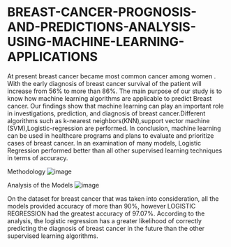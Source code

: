 # BREAST-CANCER-PROGNOSIS-AND-PREDICTIONS-ANALYSIS-USING-MACHINE-LEARNING-APPLICATIONS
At present breast cancer became most common cancer among women . With the early diagnosis of breast cancer survival of the patient will increase from 56% to more than 86%. The main purpose of our study is to know how machine learning algorithms are applicable to predict Breast cancer. Our findings show that machine learning can play  an important role in investigations, prediction, and  diagnosis of breast cancer.Different algorithms such as k-nearest neighbors(KNN),support vector machine (SVM),Logistic-regression are performed. In conclusion, machine learning can be used in healthcare programs and plans to evaluate and prioritize cases of breast cancer. In an examination of many models, Logistic Regression performed better than all other supervised learning techniques in terms of accuracy.
                                           
   Methodology 
![image](https://user-images.githubusercontent.com/102342077/219713467-e6599fce-0507-44fe-9fe4-53f0683f25a8.png)
                                          
   Analysis of the Models
![image](https://user-images.githubusercontent.com/102342077/219712598-c951f061-8282-40ed-976a-7248787e09ea.png)

On the dataset for breast cancer that was taken into consideration, all the models provided accuracy of more than 90%, however LOGISTIC REGRESSION had the greatest accuracy of 97.07%. According to the analysis, the logistic regression has a greater likelihood of correctly predicting the diagnosis of breast cancer in the future than the other supervised learning algorithms.
